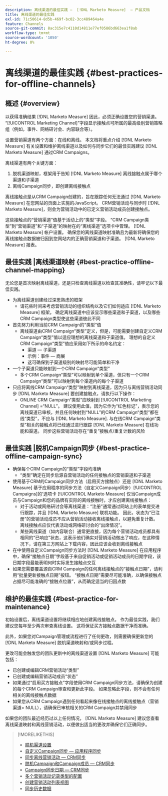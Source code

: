 ```yaml
---
description: 离线渠道的最佳实践 —  [!DNL Marketo Measure]  — 产品文档
title: 离线渠道的最佳实践
exl-id: 71c50614-8d5b-469f-bc02-3cc489464a4e
feature: Channels
source-git-commit: 8ac315e7c4110d14811e77ef0586bd663ea1f8ab
workflow-type: tm+mt
source-wordcount: '1050'
ht-degree: 0%

---
```


# 离线渠道的最佳实践 {#best-practices-for-offline-channels}

## 概述 {#overview}

以获得准确结果 [!DNL Marketo Measure] 因此，必须正确设置您的营销渠道。 “[!UICONTROL Marketing Channel]”字段显示接触点可所属的最高级别营销策略组（例如，事件、网络研讨会、内容联合等）。

设置营销渠道有两个方面：在线和离线。 本文档将重点介绍 [!DNL Marketo Measure] 有关设置和维护离线渠道以及如何与同步它们的最佳实践建议 [!DNL Marketo Measure] 通过CRM Campaigns。

离线渠道有两个关键方面：

1. 脱机渠道映射，框架用于告知 [!DNL Marketo Measure] 离线接触点属于哪个渠道和子渠道
1. 离线Campaign同步，即创建离线接触点

离线接触点是从CRM Campaign创建的，旨在跟踪任何无法通过 [!DNL Marketo Measure] 在您网站的页面上实施的JavaScript。 CRM营销活动与同步时 [!DNL Marketo Measure]，则会为营销活动中的已定义营销活动成员创建接触点。

这些接触点的“营销渠道”值基于活动上的“类型”字段。 “CRM Campaign类型”到“营销渠道”和“子渠道”的映射在的“离线渠道”选项卡中管理。 [!DNL Marketo Measure] 帐户设置。 确保您的离线渠道映射准确且为最新将确保您的离线接触点数据被归因到您网站内的正确营销渠道和子渠道。 [!DNL Marketo Measure] 报表。

## 最佳实践 |离线渠道映射 {#best-practice-offline-channel-mapping}

无论您是首次映射离线渠道，还是只检查离线渠道以检查其准确性，请牢记以下最佳实践。

* 为离线渠道创建经过深思熟虑的框架
   * 请花些时间来考虑营销活动的组织结构以及它们如何适应 [!DNL Marketo Measure] 框架。 确定离线渠道中应该显示哪些渠道和子渠道，以及哪些CRM Campaign类型使这些渠道彼此不同
* 首先努力利用当前CRM Campaign的“类型”值
   * 离线渠道由CRM Campaign“类型”定义，但是，可能需要创建自定义CRM Campaign“类型”值以适应理想的离线渠道和子渠道值。 理想的自定义CRM Campaign“类型”值应采用如下所示的命名约定：
      * 渠道 — 子渠道
      * 示例：事件 — 商展
      * 这可确保到子渠道级别的映射尽可能简单和干净
* 一个子渠道只能映射到一个CRM Campaign“类型”
   * 多个CRM Campaign“类型”可以映射到单个渠道，但只有一个CRM Campaign“类型”可以映射到每个渠道内的每个子渠道
* 只应将离线CRM Campaign“类型”映射到离线渠道，因为只与离线营销活动同步 [!DNL Marketo Measure] 要创建接触点，请执行以下操作：
   * ONLINE CRM Campaign“类型”应映射到 [!UICONTROL Marketing Channel] =“NULL”。 建议使用此值，因为它作为“红色标记”，表示您的离线渠道已审核，并且任何映射到“NULL”的CRM Campaign“类型”都在线“类型”，不应与 [!DNL Marketo Measure]. 与在线CRM Campaign“类型”相关的接触点将已经通过进行跟踪 [!DNL Marketo Measure] 在线功能和渠道。 同步这些营销活动存在“重复”接触点/重复计数的风险

## 最佳实践 |脱机Campaign同步 {#best-practice-offline-campaign-sync}

* 确保每个CRM Campaign的“类型”字段均准确
   * “类型”确定在同步后源自营销活动的任何接触点的营销渠道和子渠道
* 使用基于CRM的Campaign同步方法（启用买方接触点）还是 [!DNL Marketo Measure] 基于应用程序的同步方法（自定义Campaign同步）[!UICONTROL Campaigns]的&#39;选项卡 [!UICONTROL Marketo Measure] 仅当Campaign成员与Campaign和您的品牌有实际的离线接触时，才应创建离线接触点：
   * 对于活动或网络研讨会等离线渠道：“注册”通常通过网站上的表单提交进行跟踪，并且 [!DNL Marketo Measure] 联机功能。 因此，状态为“已注册”的营销活动成员不应从营销活动接收离线接触点，以避免重复计数。 离线接触点应仅代表活动或网络研讨会的“出席情况”。
   * 某些离线渠道（如内容联合）通常更直接，因为每个营销活动成员都具有相同的“已响应”状态，这表示他们确实对营销活动做出了响应，在这种情况下，请在第三方网站上下载内容，因此应该会收到离线接触点
* 在中使用自定义Campaign同步方法时 [!DNL Marketo Measure] 在应用程序中，确保“接触点日期”字段基于来自促销活动或促销活动成员的日期字段，该日期字段最能表明何时实际发生接触点交互
* 如果您需要覆盖源自CRM Campaign的任何离线接触点的“接触点日期”，请利用“批量更新接触点日期”按钮。 “接触点日期”需要尽可能准确，以确保接触点占据尽可能准确的“接触点位置”，从而确定适当的归因点数

## 维护的最佳实践 {#best-practice-for-maintenance}

初始设置后，离线渠道设置将继续相应地创建离线接触点。 作为最佳实践，我们建议您每年至少两次审查离线设置。 这将保证买方接触点数据干净而准确。

此外，如果您对Campaign管理或流程进行了任何更改，则需要确保更新您的 [!DNL Marketo Measure] 脱机渠道映射和/或同步过程。

更改可能会触发您的团队更新中的离线渠道设置 [!DNL Marketo Measure] 可能包括：

* 已创建或编辑CRM营销活动“类型”
* 已创建或编辑营销活动成员“状态”
* 如果通过“启用买方接触点”字段使用CRM Campaign同步方法，请确保为创建的每个CRM Campaign审查和更新此字段。 如果忽略此字段，则不会有任何相关的离线接触点数据
* 如果您从CRM Campaign遇到任何看起来像在线接触点的离线接触点（营销渠道= NULL），请确保已审核相关的CRM Campaign并禁用同步

如果您的团队最近经历过以上任何情况， [!DNL Marketo Measure] 建议您查看离线渠道映射和离线营销活动，以便做出适当的更改并确保它们正确同步。

>[!MORELIKETHIS]
>
>* [脱机渠道设置](/help/channel-tracking-and-setup/offline-channels/offline-custom-channel-setup.md)
>* [自定义Campaign同步 — 应用程序同步](/help/channel-tracking-and-setup/offline-channels/custom-campaign-sync.md)
>* [同步离线营销活动 — CRM同步](/help/channel-tracking-and-setup/offline-channels/syncing-offline-campaigns.md)
>* [脱机Campaign和Campaign成员 — CRM同步](/help/channel-tracking-and-setup/offline-channels/campaigns-and-campaign-members.md)
>* [Campaign同步日期 — CRM同步](/help/channel-tracking-and-setup/offline-channels/campaign-sync-dates.md)
>* [多个营销活动记录类型的配置](/help/channel-tracking-and-setup/offline-channels/configurations-for-multiple-campaign-record-types.md)
>* [创建营销活动列表视图](/help/channel-tracking-and-setup/offline-channels/creating-a-campaign-list-view-for-salesforce-campaigns.md)
>* [同步历史数据](/help/channel-tracking-and-setup/offline-channels/syncing-historical-data.md)
